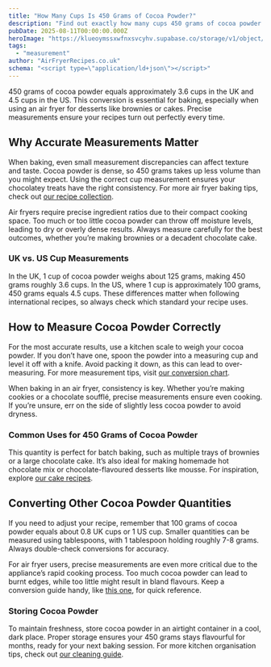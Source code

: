 ```yaml
---
title: "How Many Cups Is 450 Grams of Cocoa Powder?"
description: "Find out exactly how many cups 450 grams of cocoa powder equals for perfect baking every time. Includes UK and US conversions."
pubDate: 2025-08-11T00:00:00.000Z
heroImage: "https://klueoymssxwfnxsvcyhv.supabase.co/storage/v1/object/public/md/how-many-cups-is-450-grams-of-cocoa-powder-b308dcac.webp"
tags:
  - "measurement"
author: "AirFryerRecipes.co.uk"
schema: "<script type=\"application/ld+json\"></script>"
---
```


<p>450 grams of cocoa powder equals approximately 3.6 cups in the UK and 4.5 cups in the US. This conversion is essential for baking, especially when using an air fryer for desserts like brownies or cakes. Precise measurements ensure your recipes turn out perfectly every time.</p>

<h2>Why Accurate Measurements Matter</h2>
<p>When baking, even small measurement discrepancies can affect texture and taste. Cocoa powder is dense, so 450 grams takes up less volume than you might expect. Using the correct cup measurement ensures your chocolatey treats have the right consistency. For more air fryer baking tips, check out <a href=https://www.airfryerrecipe.co.uk/recipes>our recipe collection</a>.</p>

<p>Air fryers require precise ingredient ratios due to their compact cooking space. Too much or too little cocoa powder can throw off moisture levels, leading to dry or overly dense results. Always measure carefully for the best outcomes, whether you’re making brownies or a decadent chocolate cake.</p>

<h3>UK vs. US Cup Measurements</h3>
<p>In the UK, 1 cup of cocoa powder weighs about 125 grams, making 450 grams roughly 3.6 cups. In the US, where 1 cup is approximately 100 grams, 450 grams equals 4.5 cups. These differences matter when following international recipes, so always check which standard your recipe uses.</p>

<h2>How to Measure Cocoa Powder Correctly</h2>
<p>For the most accurate results, use a kitchen scale to weigh your cocoa powder. If you don’t have one, spoon the powder into a measuring cup and level it off with a knife. Avoid packing it down, as this can lead to over-measuring. For more measurement tips, visit <a href=https://www.airfryerrecipe.co.uk/air-fryer-conversion-chart>our conversion chart</a>.</p>

<p>When baking in an air fryer, consistency is key. Whether you’re making cookies or a chocolate soufflé, precise measurements ensure even cooking. If you’re unsure, err on the side of slightly less cocoa powder to avoid dryness.</p>

<h3>Common Uses for 450 Grams of Cocoa Powder</h3>
<p>This quantity is perfect for batch baking, such as multiple trays of brownies or a large chocolate cake. It’s also ideal for making homemade hot chocolate mix or chocolate-flavoured desserts like mousse. For inspiration, explore <a href=https://www.airfryerrecipe.co.uk/recipe-category/cakes>our cake recipes</a>.</p>

<h2>Converting Other Cocoa Powder Quantities</h2>
<p>If you need to adjust your recipe, remember that 100 grams of cocoa powder equals about 0.8 UK cups or 1 US cup. Smaller quantities can be measured using tablespoons, with 1 tablespoon holding roughly 7-8 grams. Always double-check conversions for accuracy.</p>

<p>For air fryer users, precise measurements are even more critical due to the appliance’s rapid cooking process. Too much cocoa powder can lead to burnt edges, while too little might result in bland flavours. Keep a conversion guide handy, like <a href=https://www.airfryerrecipe.co.uk/air-fryer-conversion-chart>this one</a>, for quick reference.</p>

<h3>Storing Cocoa Powder</h3>
<p>To maintain freshness, store cocoa powder in an airtight container in a cool, dark place. Proper storage ensures your 450 grams stays flavourful for months, ready for your next baking session. For more kitchen organisation tips, check out <a href=https://www.airfryerrecipe.co.uk/air-fryer-cleaner>our cleaning guide</a>.</p>
